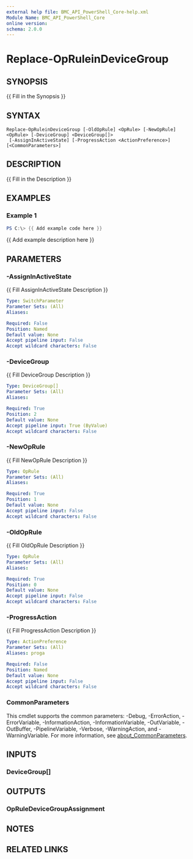 ```yaml
---
external help file: BMC_API_PowerShell_Core-help.xml
Module Name: BMC_API_PowerShell_Core
online version:
schema: 2.0.0
---
```


# Replace-OpRuleinDeviceGroup

## SYNOPSIS

{{ Fill in the Synopsis }}

## SYNTAX

```text
Replace-OpRuleinDeviceGroup [-OldOpRule] <OpRule> [-NewOpRule] <OpRule> [-DeviceGroup] <DeviceGroup[]>
 [-AssignInActiveState] [-ProgressAction <ActionPreference>] [<CommonParameters>]
```

## DESCRIPTION

{{ Fill in the Description }}

## EXAMPLES

### Example 1

```powershell
PS C:\> {{ Add example code here }}
```

{{ Add example description here }}

## PARAMETERS

### -AssignInActiveState

{{ Fill AssignInActiveState Description }}

```yaml
Type: SwitchParameter
Parameter Sets: (All)
Aliases:

Required: False
Position: Named
Default value: None
Accept pipeline input: False
Accept wildcard characters: False
```

### -DeviceGroup

{{ Fill DeviceGroup Description }}

```yaml
Type: DeviceGroup[]
Parameter Sets: (All)
Aliases:

Required: True
Position: 2
Default value: None
Accept pipeline input: True (ByValue)
Accept wildcard characters: False
```

### -NewOpRule

{{ Fill NewOpRule Description }}

```yaml
Type: OpRule
Parameter Sets: (All)
Aliases:

Required: True
Position: 1
Default value: None
Accept pipeline input: False
Accept wildcard characters: False
```

### -OldOpRule

{{ Fill OldOpRule Description }}

```yaml
Type: OpRule
Parameter Sets: (All)
Aliases:

Required: True
Position: 0
Default value: None
Accept pipeline input: False
Accept wildcard characters: False
```

### -ProgressAction

{{ Fill ProgressAction Description }}

```yaml
Type: ActionPreference
Parameter Sets: (All)
Aliases: proga

Required: False
Position: Named
Default value: None
Accept pipeline input: False
Accept wildcard characters: False
```

### CommonParameters

This cmdlet supports the common parameters: -Debug, -ErrorAction, -ErrorVariable, -InformationAction, -InformationVariable, -OutVariable, -OutBuffer, -PipelineVariable, -Verbose, -WarningAction, and -WarningVariable. For more information, see [about_CommonParameters](http://go.microsoft.com/fwlink/?LinkID=113216).

## INPUTS

### DeviceGroup[]

## OUTPUTS

### OpRuleDeviceGroupAssignment

## NOTES

## RELATED LINKS
